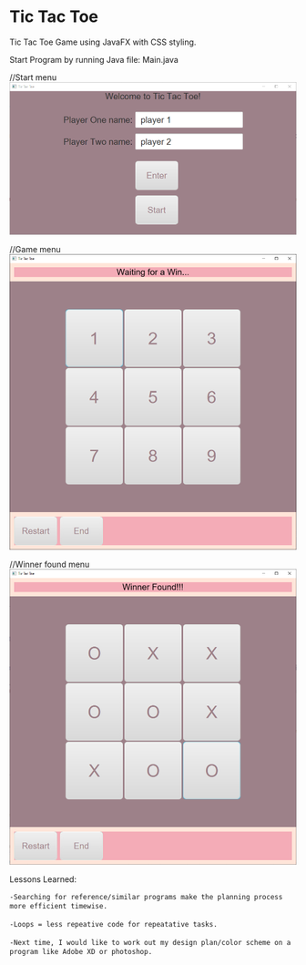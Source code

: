 # Tic Tac Toe
 Tic Tac Toe Game using JavaFX with CSS styling.
 
 Start Program by running Java file: Main.java
 
 //Start menu
 ![Tick Tack Toe Game starting screen](src/images/screenShots/firstPG.PNG)
 
 //Game menu
 ![Tick Tack Toe Game starting screen](src/images/screenShots/secondPG.PNG)
 
//Winner found menu
![Tick Tack Toe Game starting screen](src/images/screenShots/thirdPG.PNG)

Lessons Learned:

    -Searching for reference/similar programs make the planning process more efficient timewise.
 
    -Loops = less repeative code for repeatative tasks. 
 
    -Next time, I would like to work out my design plan/color scheme on a program like Adobe XD or photoshop. 
